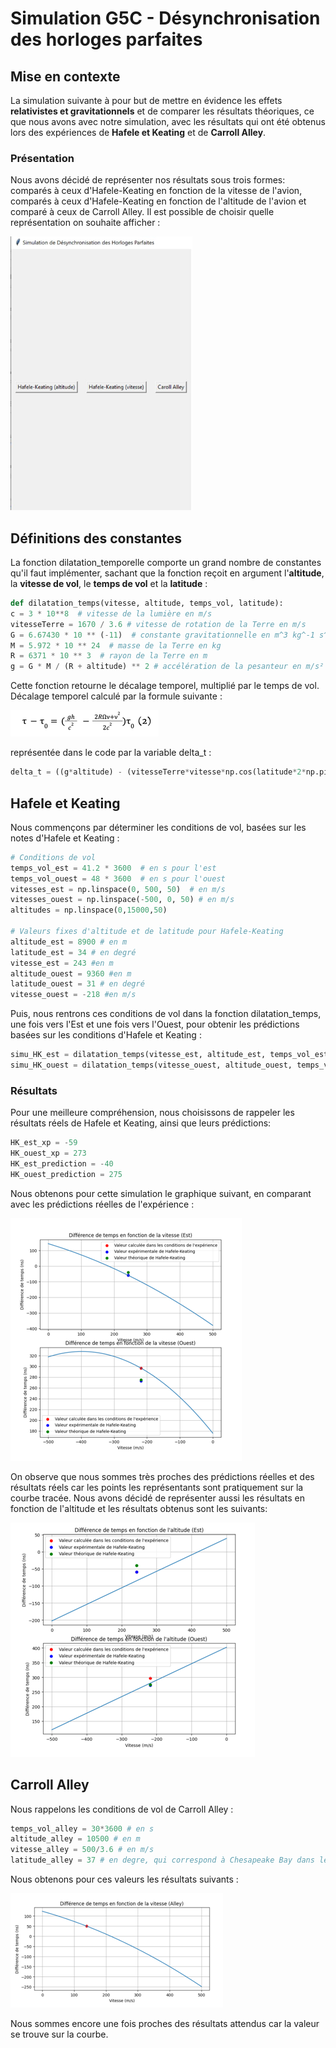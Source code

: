 # Simulation G5C - Désynchronisation des horloges parfaites
## Mise en contexte
La simulation suivante à pour but de mettre en évidence les effets **relativistes et gravitationnels** et de comparer 
les résultats théoriques, ce que nous avons avec notre simulation, avec les résultats qui ont été obtenus lors des
expériences de **Hafele et Keating** et de **Carroll Alley**. 

### Présentation
Nous avons décidé de représenter nos résultats sous trois formes: comparés à ceux d'Hafele-Keating en fonction de la 
vitesse de l'avion, comparés à ceux d'Hafele-Keating en fonction de l'altitude de l'avion et comparé à ceux de Carroll Alley. 
Il est possible de choisir quelle représentation on souhaite afficher : 

![Fenetre graphique](docu/img2.png)

## Définitions des constantes 
La fonction dilatation_temporelle comporte un grand nombre de constantes qu'il faut implémenter, sachant que la fonction
reçoit en argument l'**altitude**, la **vitesse de vol**, le **temps de vol** et la **latitude** :
 ```python
def dilatation_temps(vitesse, altitude, temps_vol, latitude):
c = 3 * 10**8  # vitesse de la lumière en m/s
vitesseTerre = 1670 / 3.6 # vitesse de rotation de la Terre en m/s
G = 6.67430 * 10 ** (-11)  # constante gravitationnelle en m^3 kg^-1 s^-2
M = 5.972 * 10 ** 24  # masse de la Terre en kg
R = 6371 * 10 ** 3  # rayon de la Terre en m
g = G * M / (R + altitude) ** 2 # accélération de la pesanteur en m/s²
 ```
Cette fonction retourne le décalage temporel, multiplié par le temps de vol. 
Décalage temporel calculé par la formule suivante :

![calcul](docu/calcul.png)

représentée dans le code par la variable delta_t :
```python
delta_t = ((g*altitude) - (vitesseTerre*vitesse*np.cos(latitude*2*np.pi/360)) - (vitesse**2)/2) / (c**2)
```

## Hafele et Keating

Nous commençons par déterminer les conditions de vol, basées sur les notes d'Hafele et Keating : 
```python
# Conditions de vol
temps_vol_est = 41.2 * 3600  # en s pour l'est
temps_vol_ouest = 48 * 3600  # en s pour l'ouest
vitesses_est = np.linspace(0, 500, 50)  # en m/s
vitesses_ouest = np.linspace(-500, 0, 50) # en m/s
altitudes = np.linspace(0,15000,50)

# Valeurs fixes d'altitude et de latitude pour Hafele-Keating
altitude_est = 8900 # en m
latitude_est = 34 # en degré
vitesse_est = 243 #en m
altitude_ouest = 9360 #en m
latitude_ouest = 31 # en degré
vitesse_ouest = -218 #en m/s
```
Puis, nous rentrons ces conditions de vol dans la fonction dilatation_temps, une fois vers l'Est et une fois vers l'Ouest,
pour obtenir les prédictions basées sur les conditions d'Hafele et Keating : 
```python
simu_HK_est = dilatation_temps(vitesse_est, altitude_est, temps_vol_est, 34)
simu_HK_ouest = dilatation_temps(vitesse_ouest, altitude_ouest, temps_vol_ouest, 31)
```
### Résultats 
Pour une meilleure compréhension, nous choisissons de rappeler les résultats réels de Hafele et Keating, ainsi que leurs prédictions: 
```python
HK_est_xp = -59
HK_ouest_xp = 273
HK_est_prediction = -40
HK_ouest_prediction = 275
```
Nous obtenons pour cette simulation le graphique suivant, en comparant avec les prédictions réelles de l'expérience :

![Résultats Hafele Keating](docu/HFresult.png)

On observe que nous sommes très proches des prédictions réelles et des résultats réels car les points les représentants
sont pratiquement sur la courbe tracée. 
Nous avons décidé de représenter aussi les résultats en fonction de l'altitude et les résultats obtenus sont les suivants:

![HF Résultats ALti](docu/img_1.png)

## Carroll Alley 
Nous rappelons les conditions de vol de Carroll Alley : 
```python
temps_vol_alley = 30*3600 # en s
altitude_alley = 10500 # en m
vitesse_alley = 500/3.6 # en m/s
latitude_alley = 37 # en degre, qui correspond à Chesapeake Bay dans le Maryland, lieu de l'expérience
```
Nous obtenons pour ces valeurs les résultats suivants : 

![Carroll Alley Résultats](docu/img.png)

Nous sommes encore une fois proches des résultats attendus car la valeur se trouve sur la courbe. 